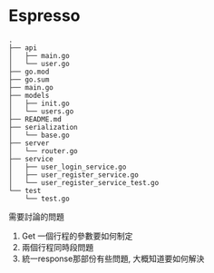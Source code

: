 # Espresso

    .
    ├── api
    │   ├── main.go
    │   └── user.go
    ├── go.mod
    ├── go.sum
    ├── main.go
    ├── models
    │   ├── init.go
    │   └── users.go
    ├── README.md
    ├── serialization
    │   └── base.go
    ├── server
    │   └── router.go
    ├── service
    │   ├── user_login_service.go
    │   ├── user_register_service.go
    │   └── user_register_service_test.go
    └── test
        └── test.go

需要討論的問題
1. Get 一個行程的參數要如何制定
2. 兩個行程同時段問題
3. 統一response那部份有些問題, 大概知道要如何解決


